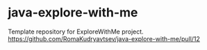 # java-explore-with-me
Template repository for ExploreWithMe project.
https://github.com/RomaKudryavtsev/java-explore-with-me/pull/12
